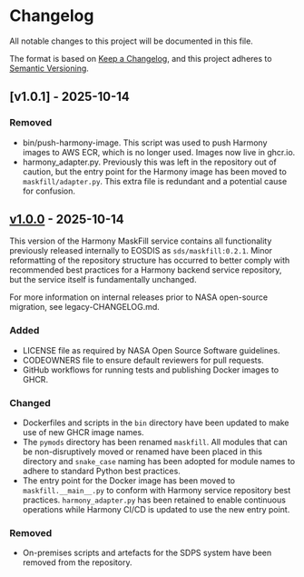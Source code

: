 # Changelog

All notable changes to this project will be documented in this file.

The format is based on [Keep a Changelog](https://keepachangelog.com/en/1.1.0/),
and this project adheres to [Semantic Versioning](https://semver.org/spec/v2.0.0.html).

## [v1.0.1] - 2025-10-14

### Removed

- bin/push-harmony-image. This script was used to push Harmony images to AWS
  ECR, which is no longer used. Images now live in ghcr.io.
- harmony_adapter.py. Previously this was left in the repository out of caution,
  but the entry point for the Harmony image has been moved to `maskfill/adapter.py`.
  This extra file is redundant and a potential cause for confusion.

## [v1.0.0] - 2025-10-14

This version of the Harmony MaskFill service contains all functionality
previously released internally to EOSDIS as `sds/maskfill:0.2.1`. Minor
reformatting of the repository structure has occurred to better comply with
recommended best practices for a Harmony backend service repository, but the
service itself is fundamentally unchanged.

For more information on internal releases prior to NASA open-source migration,
see legacy-CHANGELOG.md.

### Added

- LICENSE file as required by NASA Open Source Software guidelines.
- CODEOWNERS file to ensure default reviewers for pull requests.
- GitHub workflows for running tests and publishing Docker images to GHCR.

### Changed

- Dockerfiles and scripts in the `bin` directory have been updated to make use
  of new GHCR image names.
- The `pymods` directory has been renamed `maskfill`. All modules that can be
  non-disruptively moved or renamed have been placed in this directory and
  `snake_case` naming has been adopted for module names to adhere to standard
  Python best practices.
- The entry point for the Docker image has been moved to `maskfill.__main__.py`
  to conform with Harmony service repository best practices. `harmony_adapter.py`
  has been retained to enable continuous operations while Harmony CI/CD is
  updated to use the new entry point.

### Removed

- On-premises scripts and artefacts for the SDPS system have been removed from
  the repository.

[v1.0.0]: https://github.com/nasa/harmony-maskfill/releases/tag/1.0.0
